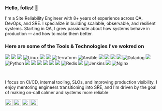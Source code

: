 ### Hello, folks! 👋

I'm a Site Reliability Engineer with 8+ years of experience across QA, DevOps, and SRE. I specialize in building scalable, observable, and resilient systems. Starting in QA, I grew passionate about how systems behave in production — and how to make them better.


### Here are some of the Tools & Technologies I've wokred on

![](https://img.shields.io/badge/Amazon_AWS-FF9900?style=for-the-badge&logo=amazonaws&logoColor=white)
![](https://img.shields.io/badge/microsoft%20azure-0089D6?style=for-the-badge&logo=microsoft-azure&logoColor=white)
![](https://img.shields.io/badge/GitHub_Actions-2088FF?style=for-the-badge&logo=github-actions&logoColor=white)
![Linux](https://img.shields.io/badge/Linux-FCC624?style=for-the-badge&logo=linux&logoColor=black)
![](https://img.shields.io/badge/kubernetes-326ce5.svg?&style=for-the-badge&logo=kubernetes&logoColor=white)
![](https://img.shields.io/badge/docker-257bd6?style=for-the-badge&logo=docker&logoColor=white)
![Terraform](https://img.shields.io/badge/terraform-%235835CC.svg?style=for-the-badge&logo=terraform&logoColor=white)
![Ansible](https://img.shields.io/badge/ansible-%231A1918.svg?style=for-the-badge&logo=ansible&logoColor=white)
![](https://img.shields.io/badge/Grafana-F2F4F9?style=for-the-badge&logo=grafana&logoColor=orange&labelColor=F2F4F9)
![](https://img.shields.io/badge/GitHub-100000?style=for-the-badge&logo=github&logoColor=white)
![](https://img.shields.io/badge/Consul-025E8C?style=for-the-badge&logo=consul)
![](https://img.shields.io/badge/Vault-025E8C?style=for-the-badge&logo=vault)
![Datadog](https://img.shields.io/badge/datadog-%23632CA6.svg?style=for-the-badge&logo=datadog&logoColor=white)
![](https://img.shields.io/badge/Drone_CI-212121?style=for-the-badge&logo=drone&logoColor=white)
![Python](https://img.shields.io/badge/python-3670A0?style=for-the-badge&logo=python&logoColor=ffdd54)
![](https://img.shields.io/badge/Go-00ADD8?style=for-the-badge&logo=go&logoColor=white)
![](https://img.shields.io/badge/Amazon%20DynamoDB-4053D6?style=for-the-badge&logo=Amazon%20DynamoDB&logoColor=white)
![](https://img.shields.io/badge/Amazon%20S3-4053D6?style=for-the-badge&logo=amazons3&logoColor=white)
![](https://img.shields.io/badge/Elastic_Search-005571?style=for-the-badge&logo=elasticsearch&logoColor=white)
![](https://img.shields.io/badge/PostgreSQL-informational?style=for-the-badge&logo=postgresql&logoColor=white)
![](https://img.shields.io/badge/MySQL-005C84?style=for-the-badge&logo=mysql&logoColor=white)
![Redis](https://img.shields.io/badge/redis-%23DD0031.svg?style=for-the-badge&logo=redis&logoColor=white)
![](https://img.shields.io/badge/Kibana-005571?style=for-the-badge&logo=Kibana&logoColor=white)
![Jenkins](https://img.shields.io/badge/jenkins-%232C5263.svg?style=for-the-badge&logo=jenkins&logoColor=white)
![](https://img.shields.io/badge/Bash-informational?style=for-the-badge&logo=gnu-bash&logoColor=white)
![Nginx](https://img.shields.io/badge/nginx-%23009639.svg?style=for-the-badge&logo=nginx&logoColor=white)

<br />

I focus on CI/CD, internal tooling, SLOs, and improving production visibility. I enjoy mentoring engineers transitioning into SRE, and I'm driven by the goal of making on-call calmer and systems more reliable


<a href="https://munishk.dev/"><img align="left" alt="Munish's Protfolio"  height="22px" width="25px" src="https://cdn.jsdelivr.net/npm/simple-icons@3.13.0/icons/opsgenie.svg" /> </a>
<a href="https://www.linkedin.com/in/munishkumar631/"><img align="left" alt="Munish's LinkdeIN"  height="22px" width="25px" src="https://cdn.jsdelivr.net/npm/simple-icons@v3/icons/linkedin.svg" /> </a>
<a href="mailto:munishkumar631@gmail.com"><img align="left" alt="Munish's LinkdeIN"  height="22px" width="25px" src="https://cdn.jsdelivr.net/npm/simple-icons@3.13.0/icons/gmail.svg" /> </a>
<a href="https://x.com/munishkr_">                   <img align="left" alt="Munish's's Twitter"   height="22px" width="25px" src="https://cdn.jsdelivr.net/npm/simple-icons@v3/icons/twitter.svg" />  </a>

<br />
